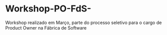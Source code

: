 # Workshop-PO-FdS-
Workshop realizado em Março, parte do processo seletivo para o cargo de Product Owner na Fábrica de Software
